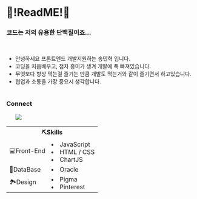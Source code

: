<h1 text-align : center>🧐!ReadME!🧐</h1>

<h3 >코드는 저의 유용한 단백질이죠... </h3>
<br>
<table>
  <ul>
    <li>안녕하세요 프론트엔드 개발지원하는 송민혁 입니다.</li>
    <li>코딩을 처음배우고, 점차 흥미가 생겨 개발에 푹 빠져있습니다.</li>
    <li>무엇보다 항상 먹는걸 즐기는 만큼 개발도 먹는거와 같이 즐기면서 하고있습니다.</li>
    <li>협업과 소통을 가장 중요시 생각합니다.</li>
  </ul>
</table>
<h3>Connect</h3>
<ul>
  <img src="https://img.shields.io/badge/min_hhuu_-5865F2?style=flat&logo=Discord&logoColor=white"/>
</ul>

<table border: 1px solid transparent; width:500px>
    <th colspan =2>⛏️Skills</th>
  <tr>
    <td>💻Front-End</td>
    <td>
      <li>JavaScript</li>
      <li>HTML / CSS</li>
      <li>ChartJS</li>
    </td>
  </tr>
  <tr>
    <td>🕋DataBase</td>
    <td>
      <li>Oracle</li>
    </td>
  </tr>

  
  <tr>
    <td>🏞️Design</td>
    <td>
      <li>Pigma</li>
      <li>Pinterest</li>
    </td>
  </tr>

</table>
